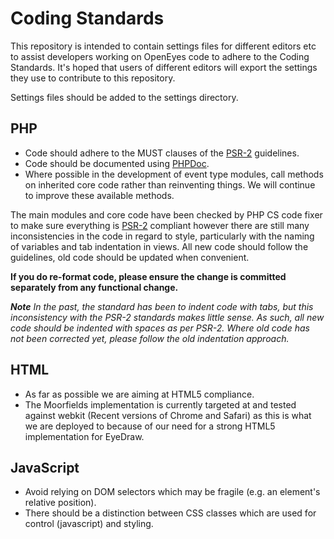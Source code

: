 # Coding Standards

This repository is intended to contain settings files for different editors etc to assist developers working on OpenEyes code to adhere to the Coding Standards. It's hoped that users of different editors will export the settings they use to contribute to this repository.

Settings files should be added to the settings directory.

## PHP

* Code should adhere to the MUST clauses of the [PSR-2](http://www.php-fig.org/psr/psr-2/) guidelines.
* Code should be documented using [PHPDoc](http://www.phpdoc.org/).  
* Where possible in the development of event type modules, call methods on inherited core code rather than reinventing things.  We will continue to improve these available methods.

The main modules and core code have been checked by PHP CS code fixer to make sure everything is [PSR-2](http://www.php-fig.org/psr/psr-2/) compliant however there are still many inconsistencies in the code in regard to style, particularly with the naming of variables and tab indentation in views. All new code should follow the guidelines, old code should be updated when convenient.

**If you do re-format code, please ensure the change is committed separately from any functional change.**

_**Note** In the past, the standard has been to indent code with tabs, but this inconsistency with the PSR-2 standards makes little sense. As such, all new code should be indented with spaces as per PSR-2. Where old code has not been corrected yet, please follow the old indentation approach._

## HTML

* As far as possible we are aiming at HTML5 compliance.  
* The Moorfields implementation is currently targeted at and tested against webkit (Recent versions of Chrome and Safari) as this is what we are deployed to because of our need for a strong HTML5 implementation for EyeDraw.

## JavaScript

* Avoid relying on DOM selectors which may be fragile (e.g. an element's relative position). 
* There should be a distinction between CSS classes which are used for control (javascript) and styling. 
